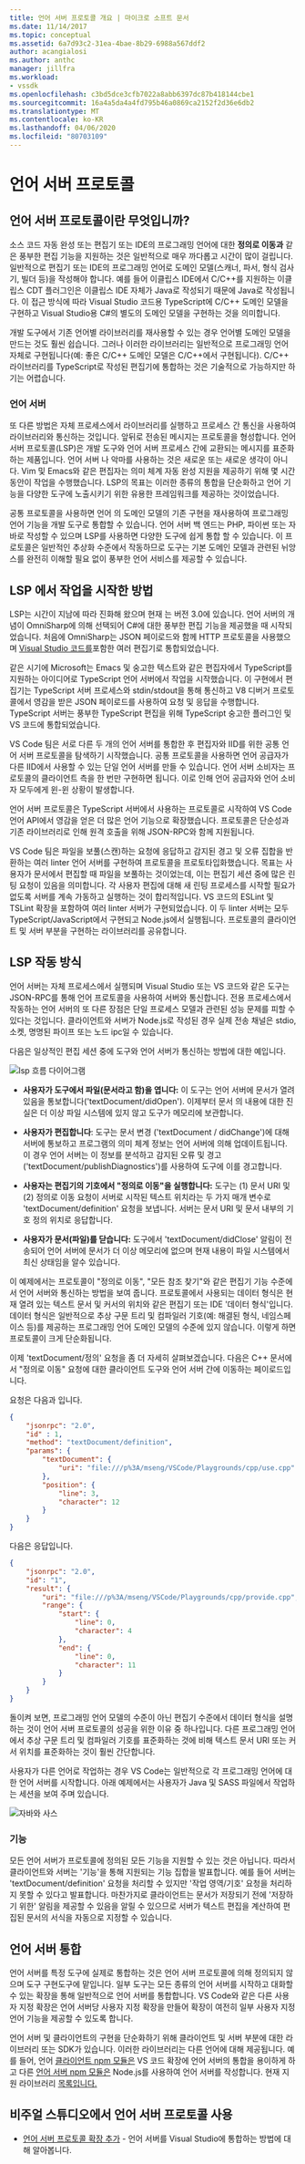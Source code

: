 ```yaml
---
title: 언어 서버 프로토콜 개요 | 마이크로 소프트 문서
ms.date: 11/14/2017
ms.topic: conceptual
ms.assetid: 6a7d93c2-31ea-4bae-8b29-6988a567ddf2
author: acangialosi
ms.author: anthc
manager: jillfra
ms.workload:
- vssdk
ms.openlocfilehash: c3bd5dce3cfb7022a8abb6397dc87b418144cbe1
ms.sourcegitcommit: 16a4a5da4a4fd795b46a0869ca2152f2d36e6db2
ms.translationtype: MT
ms.contentlocale: ko-KR
ms.lasthandoff: 04/06/2020
ms.locfileid: "80703109"
---
```

# <a name="language-server-protocol"></a>언어 서버 프로토콜

## <a name="what-is-the-language-server-protocol"></a>언어 서버 프로토콜이란 무엇입니까?

소스 코드 자동 완성 또는 편집기 또는 IDE의 프로그래밍 언어에 대한 **정의로 이동과** 같은 풍부한 편집 기능을 지원하는 것은 일반적으로 매우 까다롭고 시간이 많이 걸립니다. 일반적으로 편집기 또는 IDE의 프로그래밍 언어로 도메인 모델(스캐너, 파서, 형식 검사기, 빌더 등)을 작성해야 합니다. 예를 들어 이클립스 IDE에서 C/C++를 지원하는 이클립스 CDT 플러그인은 이클립스 IDE 자체가 Java로 작성되기 때문에 Java로 작성됩니다. 이 접근 방식에 따라 Visual Studio 코드용 TypeScript에 C/C++ 도메인 모델을 구현하고 Visual Studio용 C#의 별도의 도메인 모델을 구현하는 것을 의미합니다.

개발 도구에서 기존 언어별 라이브러리를 재사용할 수 있는 경우 언어별 도메인 모델을 만드는 것도 훨씬 쉽습니다. 그러나 이러한 라이브러리는 일반적으로 프로그래밍 언어 자체로 구현됩니다(예: 좋은 C/C++ 도메인 모델은 C/C++에서 구현됩니다). C/C++ 라이브러리를 TypeScript로 작성된 편집기에 통합하는 것은 기술적으로 가능하지만 하기는 어렵습니다.

### <a name="language-servers"></a>언어 서버

또 다른 방법은 자체 프로세스에서 라이브러리를 실행하고 프로세스 간 통신을 사용하여 라이브러리와 통신하는 것입니다. 앞뒤로 전송된 메시지는 프로토콜을 형성합니다. 언어 서버 프로토콜(LSP)은 개발 도구와 언어 서버 프로세스 간에 교환되는 메시지를 표준화하는 제품입니다. 언어 서버 나 악마를 사용하는 것은 새로운 또는 새로운 생각이 아니다. Vim 및 Emacs와 같은 편집자는 의미 체계 자동 완성 지원을 제공하기 위해 몇 시간 동안이 작업을 수행했습니다. LSP의 목표는 이러한 종류의 통합을 단순화하고 언어 기능을 다양한 도구에 노출시키기 위한 유용한 프레임워크를 제공하는 것이었습니다.

공통 프로토콜을 사용하면 언어 의 도메인 모델의 기존 구현을 재사용하여 프로그래밍 언어 기능을 개발 도구로 통합할 수 있습니다. 언어 서버 백 엔드는 PHP, 파이썬 또는 자바로 작성할 수 있으며 LSP를 사용하면 다양한 도구에 쉽게 통합 할 수 있습니다. 이 프로토콜은 일반적인 추상화 수준에서 작동하므로 도구는 기본 도메인 모델과 관련된 뉘앙스를 완전히 이해할 필요 없이 풍부한 언어 서비스를 제공할 수 있습니다.

## <a name="how-work-on-the-lsp-started"></a>LSP 에서 작업을 시작한 방법

LSP는 시간이 지남에 따라 진화해 왔으며 현재 는 버전 3.0에 있습니다. 언어 서버의 개념이 OmniSharp에 의해 선택되어 C#에 대한 풍부한 편집 기능을 제공했을 때 시작되었습니다. 처음에 OmniSharp는 JSON 페이로드와 함께 HTTP 프로토콜을 사용했으며 [Visual Studio 코드를](https://code.visualstudio.com)포함한 여러 편집기로 통합되었습니다.

같은 시기에 Microsoft는 Emacs 및 숭고한 텍스트와 같은 편집자에서 TypeScript를 지원하는 아이디어로 TypeScript 언어 서버에서 작업을 시작했습니다. 이 구현에서 편집기는 TypeScript 서버 프로세스와 stdin/stdout을 통해 통신하고 V8 디버거 프로토콜에서 영감을 받은 JSON 페이로드를 사용하여 요청 및 응답을 수행합니다. TypeScript 서버는 풍부한 TypeScript 편집을 위해 TypeScript 숭고한 플러그인 및 VS 코드에 통합되었습니다.

VS Code 팀은 서로 다른 두 개의 언어 서버를 통합한 후 편집자와 IID를 위한 공통 언어 서버 프로토콜을 탐색하기 시작했습니다. 공통 프로토콜을 사용하면 언어 공급자가 다른 IID에서 사용할 수 있는 단일 언어 서버를 만들 수 있습니다. 언어 서버 소비자는 프로토콜의 클라이언트 측을 한 번만 구현하면 됩니다. 이로 인해 언어 공급자와 언어 소비자 모두에게 윈-윈 상황이 발생합니다.

언어 서버 프로토콜은 TypeScript 서버에서 사용하는 프로토콜로 시작하여 VS Code 언어 API에서 영감을 얻은 더 많은 언어 기능으로 확장했습니다. 프로토콜은 단순성과 기존 라이브러리로 인해 원격 호출을 위해 JSON-RPC와 함께 지원됩니다.

VS Code 팀은 파일을 보풀(스캔)하는 요청에 응답하고 감지된 경고 및 오류 집합을 반환하는 여러 linter 언어 서버를 구현하여 프로토콜을 프로토타입화했습니다. 목표는 사용자가 문서에서 편집할 때 파일을 보풀하는 것이었는데, 이는 편집기 세션 중에 많은 린팅 요청이 있음을 의미합니다. 각 사용자 편집에 대해 새 린팅 프로세스를 시작할 필요가 없도록 서버를 계속 가동하고 실행하는 것이 합리적입니다. VS 코드의 ESLint 및 TSLint 확장을 포함하여 여러 linter 서버가 구현되었습니다. 이 두 linter 서버는 모두 TypeScript/JavaScript에서 구현되고 Node.js에서 실행됩니다. 프로토콜의 클라이언트 및 서버 부분을 구현하는 라이브러리를 공유합니다.

## <a name="how-the-lsp-works"></a>LSP 작동 방식

언어 서버는 자체 프로세스에서 실행되며 Visual Studio 또는 VS 코드와 같은 도구는 JSON-RPC를 통해 언어 프로토콜을 사용하여 서버와 통신합니다. 전용 프로세스에서 작동하는 언어 서버의 또 다른 장점은 단일 프로세스 모델과 관련된 성능 문제를 피할 수 있다는 것입니다. 클라이언트와 서버가 Node.js로 작성된 경우 실제 전송 채널은 stdio, 소켓, 명명된 파이프 또는 노드 ipc일 수 있습니다.

다음은 일상적인 편집 세션 중에 도구와 언어 서버가 통신하는 방법에 대한 예입니다.

![lsp 흐름 다이어그램](media/lsp-flow-diagram.png)

* **사용자가 도구에서 파일(문서라고 함)을 엽니다:** 이 도구는 언어 서버에 문서가 열려 있음을 통보합니다('textDocument/didOpen'). 이제부터 문서 의 내용에 대한 진실은 더 이상 파일 시스템에 있지 않고 도구가 메모리에 보관합니다.

* **사용자가 편집합니다**: 도구는 문서 변경 ('textDocument / didChange')에 대해 서버에 통보하고 프로그램의 의미 체계 정보는 언어 서버에 의해 업데이트됩니다. 이 경우 언어 서버는 이 정보를 분석하고 감지된 오류 및 경고('textDocument/publishDiagnostics')를 사용하여 도구에 이를 경고합니다.

* **사용자는 편집기의 기호에서 "정의로 이동"을 실행합니다:** 도구는 (1) 문서 URI 및 (2) 정의로 이동 요청이 서버로 시작된 텍스트 위치라는 두 가지 매개 변수로 'textDocument/definition' 요청을 보냅니다. 서버는 문서 URI 및 문서 내부의 기호 정의 위치로 응답합니다.

* **사용자가 문서(파일)를 닫습니다:** 도구에서 'textDocument/didClose' 알림이 전송되어 언어 서버에 문서가 더 이상 메모리에 없으며 현재 내용이 파일 시스템에서 최신 상태임을 알수 있습니다.

이 예제에서는 프로토콜이 "정의로 이동", "모든 참조 찾기"와 같은 편집기 기능 수준에서 언어 서버와 통신하는 방법을 보여 줍니다. 프로토콜에서 사용되는 데이터 형식은 현재 열려 있는 텍스트 문서 및 커서의 위치와 같은 편집기 또는 IDE '데이터 형식'입니다. 데이터 형식은 일반적으로 추상 구문 트리 및 컴파일러 기호(예: 해결된 형식, 네임스페이스 등)를 제공하는 프로그래밍 언어 도메인 모델의 수준에 있지 않습니다. 이렇게 하면 프로토콜이 크게 단순화됩니다.

이제 'textDocument/정의' 요청을 좀 더 자세히 살펴보겠습니다. 다음은 C++ 문서에서 "정의로 이동" 요청에 대한 클라이언트 도구와 언어 서버 간에 이동하는 페이로드입니다.

요청은 다음과 입니다.

```json
{
    "jsonrpc": "2.0",
    "id" : 1,
    "method": "textDocument/definition",
    "params": {
        "textDocument": {
            "uri": "file:///p%3A/mseng/VSCode/Playgrounds/cpp/use.cpp"
        },
        "position": {
            "line": 3,
            "character": 12
        }
    }
}
```

다음은 응답입니다.

```json
{
    "jsonrpc": "2.0",
    "id": "1",
    "result": {
        "uri": "file:///p%3A/mseng/VSCode/Playgrounds/cpp/provide.cpp",
        "range": {
            "start": {
                "line": 0,
                "character": 4
            },
            "end": {
                "line": 0,
                "character": 11
            }
        }
    }
}
```

돌이켜 보면, 프로그래밍 언어 모델의 수준이 아닌 편집기 수준에서 데이터 형식을 설명하는 것이 언어 서버 프로토콜의 성공을 위한 이유 중 하나입니다. 다른 프로그래밍 언어에서 추상 구문 트리 및 컴파일러 기호를 표준화하는 것에 비해 텍스트 문서 URI 또는 커서 위치를 표준화하는 것이 훨씬 간단합니다.

사용자가 다른 언어로 작업하는 경우 VS Code는 일반적으로 각 프로그래밍 언어에 대한 언어 서버를 시작합니다. 아래 예제에서는 사용자가 Java 및 SASS 파일에서 작업하는 세션을 보여 주며 있습니다.

![자바와 사스](media/lsp-java-and-sass.png)

### <a name="capabilities"></a>기능

모든 언어 서버가 프로토콜에 정의된 모든 기능을 지원할 수 있는 것은 아닙니다. 따라서 클라이언트와 서버는 '기능'을 통해 지원되는 기능 집합을 발표합니다. 예를 들어 서버는 'textDocument/definition' 요청을 처리할 수 있지만 '작업 영역/기호' 요청을 처리하지 못할 수 있다고 발표합니다. 마찬가지로 클라이언트는 문서가 저장되기 전에 '저장하기 위한' 알림을 제공할 수 있음을 알릴 수 있으므로 서버가 텍스트 편집을 계산하여 편집된 문서의 서식을 자동으로 지정할 수 있습니다.

## <a name="integrating-a-language-server"></a>언어 서버 통합

언어 서버를 특정 도구에 실제로 통합하는 것은 언어 서버 프로토콜에 의해 정의되지 않으며 도구 구현도구에 맡입니다. 일부 도구는 모든 종류의 언어 서버를 시작하고 대화할 수 있는 확장을 통해 일반적으로 언어 서버를 통합합니다. VS Code와 같은 다른 사용자 지정 확장은 언어 서버당 사용자 지정 확장을 만들어 확장이 여전히 일부 사용자 지정 언어 기능을 제공할 수 있도록 합니다.

언어 서버 및 클라이언트의 구현을 단순화하기 위해 클라이언트 및 서버 부분에 대한 라이브러리 또는 SDK가 있습니다. 이러한 라이브러리는 다른 언어에 대해 제공됩니다. 예를 들어, 언어 [클라이언트 npm 모듈은](https://www.npmjs.com/package/vscode-languageclient) VS 코드 확장에 언어 서버의 통합을 용이하게 하고 다른 [언어 서버 npm 모듈은](https://www.npmjs.com/package/vscode-languageserver) Node.js를 사용하여 언어 서버를 작성합니다. 현재 지원 라이브러리 [목록입니다.](https://github.com/Microsoft/language-server-protocol/wiki/Protocol-Implementations)

## <a name="using-the-language-server-protocol-in-visual-studio"></a>비주얼 스튜디오에서 언어 서버 프로토콜 사용

* [언어 서버 프로토콜 확장 추가](adding-an-lsp-extension.md) - 언어 서버를 Visual Studio에 통합하는 방법에 대해 알아봅니다.

